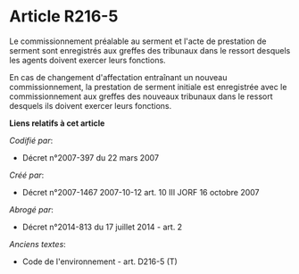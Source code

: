 # Article R216-5

Le commissionnement préalable au serment et l'acte de prestation de serment sont enregistrés aux greffes des tribunaux dans
le ressort desquels les agents doivent exercer leurs fonctions.

En cas de changement d'affectation entraînant un nouveau commissionnement, la prestation de serment initiale est enregistrée
avec le commissionnement aux greffes des nouveaux tribunaux dans le ressort desquels ils doivent exercer leurs fonctions.

**Liens relatifs à cet article**

_Codifié par_:

  - Décret n°2007-397 du 22 mars 2007

_Créé par_:

  - Décret n°2007-1467 2007-10-12 art. 10 III JORF 16 octobre 2007

_Abrogé par_:

  - Décret n°2014-813 du 17 juillet 2014 - art. 2

_Anciens textes_:

  - Code de l'environnement - art. D216-5 (T)
